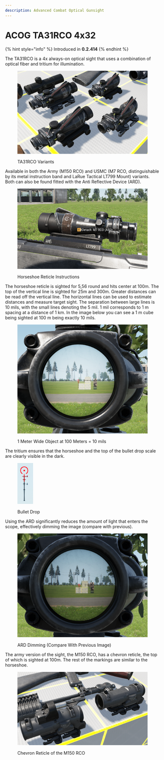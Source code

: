 ```yaml
---
description: Advanced Combat Optical Gunsight
---
```


# ACOG TA31RCO 4x32

{% hint style="info" %}
Introduced in **0.2.414**
{% endhint %}

The TA31RCO is a 4x always-on optical sight that uses a combination of optical fiber and tritium for illumination.&#x20;

<figure><img src="../../../../../.gitbook/assets/image (1) (4).png" alt=""><figcaption><p>TA31RCO Variants</p></figcaption></figure>

Available in both the Army (M150 RCO) and USMC (M7 RCO, distinguishable by its metal instruction band and LaRue Tactical LT799 Mount) variants. Both can also be found fitted with the Anti Reflective Device (ARD).

<figure><img src="../../../../../.gitbook/assets/image (12) (1) (1) (1) (1).png" alt=""><figcaption><p>Horseshoe Reticle Instructions</p></figcaption></figure>

The horseshoe reticle is sighted for 5,56 round and hits center at 100m. The top of the vertical line is sighted for 25m and 300m. Greater distances can be read off the vertical line. The horizontal lines can be used to estimate distances and measure target sight. The separation between large lines is 10 mils, with the small lines denoting the 5 mil. 1 mil corresponds to 1 m spacing at a distance of 1 km. In the image below you can see a 1 m cube being sighted at 100 m being exactly 10 mils.

<figure><img src="../../../../../.gitbook/assets/image (9) (1).png" alt=""><figcaption><p>1 Meter Wide Object at 100 Meters = 10 mils  </p></figcaption></figure>

The tritium ensures that the horseshoe and the top of the bullet drop scale are clearly visible in the dark.

<figure><img src="../../../../../.gitbook/assets/image (10).png" alt=""><figcaption><p>Bullet Drop</p></figcaption></figure>

Using the ARD significantly reduces the amount of light that enters the scope, effectively dimming the image (compare with previous).

<figure><img src="../../../../../.gitbook/assets/image (2) (4).png" alt=""><figcaption><p>ARD Dimming (Compare With Previous Image)</p></figcaption></figure>

The army version of the sight, the M150 RCO, has a chevron reticle, the top of which is sighted at 100m. The rest of the markings are similar to the horseshoe.

<figure><img src="../../../../../.gitbook/assets/image (1) (1) (3) (1) (1).png" alt=""><figcaption><p>Chevron Reticle of the M150 RCO</p></figcaption></figure>
